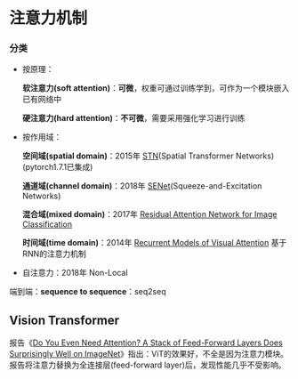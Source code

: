 # 注意力机制

### 分类

- 按原理：

  **软注意力(soft attention)**：**可微**，权重可通过训练学到，可作为一个模块嵌入已有网络中

  **硬注意力(hard attention)**：**不可微**，需要采用强化学习进行训练

- 按作用域：

  **空间域(spatial domain)**：2015年 [STN](https://papers.nips.cc/paper/2015/file/33ceb07bf4eeb3da587e268d663aba1a-Paper.pdf)(Spatial Transformer Networks)(pytorch1.7.1已集成)

  **通道域(channel domain)**：2018年 [SENet](https://openaccess.thecvf.com/content_cvpr_2018/papers/Hu_Squeeze-and-Excitation_Networks_CVPR_2018_paper.pdf)(Squeeze-and-Excitation Networks)

  **混合域(mixed domain)**：2017年 [Residual Attention Network for Image Classification](https://openaccess.thecvf.com/content_cvpr_2017/papers/Wang_Residual_Attention_Network_CVPR_2017_paper.pdf)

  **时间域(time domain)**：2014年 [Recurrent Models of Visual Attention](https://papers.nips.cc/paper/2014/file/09c6c3783b4a70054da74f2538ed47c6-Paper.pdf) 基于RNN的注意力机制
  
- 自注意力：2018年 Non-Local

端到端：**sequence to sequence**：seq2seq

## Vision Transformer

报告《[Do You Even Need Attention? A Stack of Feed-Forward Layers Does Surprisingly Well on ImageNet](https://github.com/lukemelas/do-you-even-need-attention/blob/main/Do-You-Even-Need-Attention.pdf)》指出：ViT的效果好，不全是因为注意力模块。报告将注意力替换为全连接层(feed-forward layer)后，发现性能几乎不受影响。
